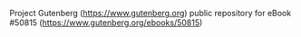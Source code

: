 Project Gutenberg (https://www.gutenberg.org) public repository for
eBook #50815 (https://www.gutenberg.org/ebooks/50815)

